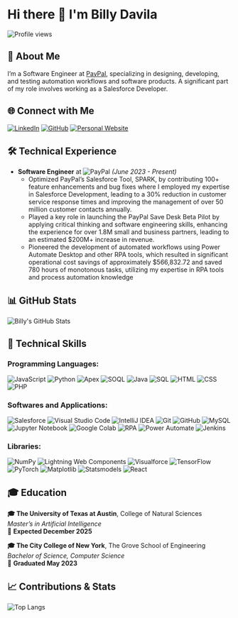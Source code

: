 # Hi there 👋 I'm Billy Davila

![Profile views](https://komarev.com/ghpvc/?username=billydavila1010)

## 💼 About Me

I’m a Software Engineer at [PayPal](https://www.paypal.com), specializing in designing, developing, and testing automation workflows and software products. A significant part of my role involves working as a Salesforce Developer.

## 🌐 Connect with Me

[![LinkedIn](https://img.shields.io/badge/LinkedIn-blue?style=flat&logo=linkedin&logoColor=white)](https://www.linkedin.com/in/your-linkedin-profile)
[![GitHub](https://img.shields.io/badge/GitHub-black?style=flat&logo=github&logoColor=white)](https://github.com/your-github-profile)
[![Personal Website](https://img.shields.io/badge/Website-green?style=flat&logo=google-chrome&logoColor=white)](https://your-personal-website.com)

## 🛠 Technical Experience

- **Software Engineer** at ![PayPal](https://img.shields.io/badge/PayPal-00457C?style=flat&logo=paypal&logoColor=white)  _(June 2023 - Present)_
  - Optimized PayPal’s Salesforce Tool, SPARK, by contributing 100+ feature enhancements and bug fixes where I
 employed my expertise in Salesforce Development, leading to a 30% reduction in customer service response
 times and improving the management of over 50 million customer contacts annually.
  - Played a key role in launching the PayPal Save Desk Beta Pilot by applying critical thinking and software
 engineering skills, enhancing the experience for over 1.8M small and business partners, leading to an estimated
 $200M+ increase in revenue.
  - Pioneered the development of automated workflows using Power Automate Desktop and other RPA tools,
 which resulted in significant operational cost savings of approximately $566,832.72 and saved 780 hours of
 monotonous tasks, utilizing my expertise in RPA tools and process automation knowledge

## 📊 GitHub Stats

![Billy's GitHub Stats](https://github-readme-stats.vercel.app/api?username=BillyDavila&show_icons=true&theme=default&count_private=true)

## 🚀 Technical Skills

### Programming Languages:
![JavaScript](https://img.shields.io/badge/JavaScript-323330?style=flat&logo=javascript&logoColor=F7DF1E)
![Python](https://img.shields.io/badge/Python-3776AB?style=flat&logo=python&logoColor=white)
![Apex](https://img.shields.io/badge/Apex-00A1E0?style=flat&logo=salesforce&logoColor=white)
![SOQL](https://img.shields.io/badge/SOQL-00A1E0?style=flat&logo=salesforce&logoColor=white)
![Java](https://img.shields.io/badge/Java-007396?style=flat&logo=java&logoColor=white)
![SQL](https://img.shields.io/badge/SQL-4479A1?style=flat&logo=postgresql&logoColor=white)
![HTML](https://img.shields.io/badge/HTML-E34F26?style=flat&logo=html5&logoColor=white)
![CSS](https://img.shields.io/badge/CSS-1572B6?style=flat&logo=css3&logoColor=white)
![PHP](https://img.shields.io/badge/PHP-777BB4?style=flat&logo=php&logoColor=white)

### Softwares and Applications:
![Salesforce](https://img.shields.io/badge/Salesforce-00A1E0?style=flat&logo=salesforce&logoColor=white)
![Visual Studio Code](https://img.shields.io/badge/Visual%20Studio%20Code-0078d7?style=flat&logo=visual-studio-code&logoColor=white)
![IntelliJ IDEA](https://img.shields.io/badge/IntelliJ%20IDEA-000000?style=flat&logo=intellij-idea&logoColor=white)
![Git](https://img.shields.io/badge/Git-F05032?style=flat&logo=git&logoColor=white)
![GitHub](https://img.shields.io/badge/GitHub-181717?style=flat&logo=github&logoColor=white)
![MySQL](https://img.shields.io/badge/MySQL-4479A1?style=flat&logo=mysql&logoColor=white)
![Jupyter Notebook](https://img.shields.io/badge/Jupyter-FA0F00?style=flat&logo=jupyter&logoColor=white)
![Google Colab](https://img.shields.io/badge/Google%20Colab-F9AB00?style=flat&logo=google-colab&logoColor=white)
![RPA](https://img.shields.io/badge/RPA-007ACC?style=flat&logo=automation-anywhere&logoColor=white)
![Power Automate](https://img.shields.io/badge/Power%20Automate-2563EB?style=flat&logo=power-automate&logoColor=white)
![Jenkins](https://img.shields.io/badge/Jenkins-D24939?style=flat&logo=jenkins&logoColor=white)

### Libraries:
![NumPy](https://img.shields.io/badge/NumPy-013243?style=flat&logo=numpy&logoColor=white)
![Lightning Web Components](https://img.shields.io/badge/Lightning%20Web%20Components-00A1E0?style=flat&logo=salesforce&logoColor=white)
![Visualforce](https://img.shields.io/badge/Visualforce-00A1E0?style=flat&logo=salesforce&logoColor=white)
![TensorFlow](https://img.shields.io/badge/TensorFlow-FF6F00?style=flat&logo=tensorflow&logoColor=white)
![PyTorch](https://img.shields.io/badge/PyTorch-EE4C2C?style=flat&logo=pytorch&logoColor=white)
![Matplotlib](https://img.shields.io/badge/Matplotlib-013243?style=flat&logo=matplotlib&logoColor=white)
![Statsmodels](https://img.shields.io/badge/Statsmodels-3776AB?style=flat&logo=python&logoColor=white)
![React](https://img.shields.io/badge/React-61DAFB?style=flat&logo=react&logoColor=black)


## 🎓 Education

**🎓 The University of Texas at Austin**, College of Natural Sciences  
_Master’s in Artificial Intelligence_  
📅 **Expected December 2025**

**🎓 The City College of New York**, The Grove School of Engineering  
_Bachelor of Science, Computer Science_  
📅 **Graduated May 2023** 

## 📈 Contributions & Stats

![Top Langs](https://github-readme-stats.vercel.app/api/top-langs/?username=BillyDavila&layout=compact)



<!--
**billydavila1010/billydavila1010** is a ✨ _special_ ✨ repository because its `README.md` (this file) appears on your GitHub profile.

![PayPal](https://img.shields.io/badge/PayPal-00457C?style=flat&logo=paypal&logoColor=white)




-->
